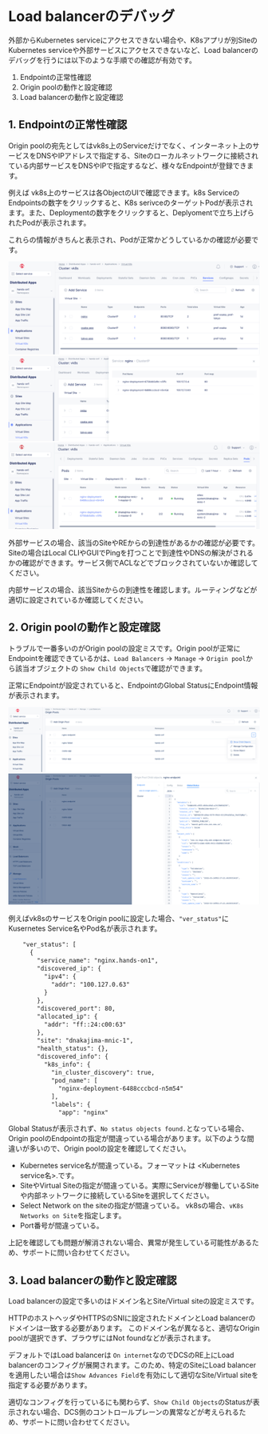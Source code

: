 # Load balancerのデバッグ

外部からKubernetes serviceにアクセスできない場合や、K8sアプリが別SiteのKubernetes serviceや外部サービスにアクセスできないなど、Load balancerのデバッグを行うには以下のような手順での確認が有効です。

1. Endpointの正常性確認
1. Origin poolの動作と設定確認
1. Load balancerの動作と設定確認

## 1. Endpointの正常性確認

Origin poolの宛先としてはvk8s上のServiceだけでなく、インターネット上のサービスをDNSやIPアドレスで指定する、Siteのローカルネットワークに接続されている内部サービスをDNSやIPで指定するなど、様々なEndpointが登録できます。

例えば vk8s上のサービスは各ObjectのUIで確認できます。k8s ServiceのEndpointsの数字をクリックすると、K8s serivceのターゲットPodが表示されます。また、Deploymentの数字をクリックすると、Deplyomentで立ち上げられたPodが表示されます。

これらの情報がきちんと表示され、Podが正常かどうしているかの確認が必要です。

![vk8s-check-1](./pics/vk8s-check-1.png)
![vk8s-check-2](./pics/vk8s-check-2.png)
![vk8s-check-3](./pics/vk8s-check-3.png)

外部サービスの場合、該当のSiteやREからの到達性があるかの確認が必要です。
Siteの場合はLocal CLIやGUIでPingを打つことで到達性やDNSの解決がされるかの確認ができます。サービス側でACLなどでブロックされていないか確認してください。

内部サービスの場合、該当Siteからの到達性を確認します。ルーティングなどが適切に設定されているか確認してください。

## 2. Origin poolの動作と設定確認

トラブルで一番多いのがOrigin poolの設定ミスです。Origin poolが正常にEndpointを確認できているかは、`Load Balancers` -> `Manage` -> `Origin pool`から該当オブジェクトの `Show Child Objects`で確認ができます。

正常にEndpointが設定されていると、EndpointのGlobal StatusにEndpoint情報が表示されます。

![op-check-1](./pics/op-check-1.png)
![op-check-2](./pics/op-check-2.png)

例えばvk8sのサービスをOrigin poolに設定した場合、`"ver_status"`にKusernetes Service名やPod名が表示されます。

```
    "ver_status": [
      {
        "service_name": "nginx.hands-on1",
        "discovered_ip": {
          "ipv4": {
            "addr": "100.127.0.63"
          }
        },
        "discovered_port": 80,
        "allocated_ip": {
          "addr": "ff::24:c00:63"
        },
        "site": "dnakajima-mnic-1",
        "health_status": {},
        "discovered_info": {
          "k8s_info": {
            "in_cluster_discovery": true,
            "pod_name": [
              "nginx-deployment-6488cccbcd-n5m54"
            ],
            "labels": {
              "app": "nginx"
```

Global Statusが表示されず、`No status objects found.`となっている場合、Origin poolのEndpointの指定が間違っている場合があります。以下のような間違いが多いので、Origin poolの設定を確認してください。

- Kubernetes service名が間違っている。フォーマットは <Kubernetes service名>.<Namespace>です。
- SiteやVirtual Siteの指定が間違っている。実際にServiceが稼働しているSiteや内部ネットワークに接続しているSiteを選択してください。
- Select Network on the siteの指定が間違っている。 vk8sの場合、`vK8s Networks on Site`を指定します。
- Port番号が間違っている。

上記を確認しても問題が解消されない場合、異常が発生している可能性があるため、サポートに問い合わせてください。

## 3. Load balancerの動作と設定確認

Load balancerの設定で多いのはドメイン名とSite/Virtual siteの設定ミスです。

HTTPのホストヘッダやHTTPSのSNIに設定されたドメインとLoad balancerのドメインは一致する必要があります。
このドメイン名が異なると、適切なOrigin poolが選択できず、ブラウザにはNot foundなどが表示されます。

デフォルトではLoad balancerは `On internet`なのでDCSのRE上にLoad balancerのコンフィグが展開されます。このため、特定のSiteにLoad balancerを適用したい場合は`Show Advances Field`を有効にして適切なSite/Virtual siteを指定する必要があります。

適切なコンフィグを行っているにも関わらず、`Show Child Objects`のStatusが表示されない場合、DCS側のコントロールプレーンの異常などが考えられるため、サポートに問い合わせてください。
